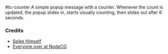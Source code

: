 #tc-counter
A simple popup message with a counter. Whenever the count is updated, the popup slides in, starts visually counting, then slides out after 6 seconds.

### Credits
* [Spike Himself](http://team-colonslash.eu)
* [Everyone over at NodeCG](https://github.com/nodecg/)

